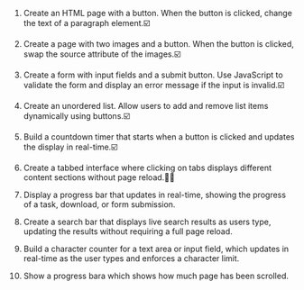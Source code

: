 1. Create an HTML page with a button. When the button is clicked, change the text of
a paragraph element.☑️
2. Create a page with two images and a button. When the button is clicked, swap the
source attribute of the images.☑️
3. Create a form with input fields and a submit button. Use JavaScript to validate
the form and display an error message if the input is invalid.☑️
4. Create an unordered list. Allow users to add and remove list items dynamically
using buttons.☑️
5. Build a countdown timer that starts when a button is clicked and updates the
display in real-time.☑️
6. Create a tabbed interface where clicking on tabs displays different content
sections without page reload.🤷‍♀️

7. Display a progress bar that updates in real-time, showing the progress of a task,
download, or form submission.
8. Create a search bar that displays live search results as users type, updating the
results without requiring a full page reload.
9. Build a character counter for a text area or input field, which updates in
real-time as the user types and enforces a character limit.
10. Show a progress bara which shows how much page has been scrolled.